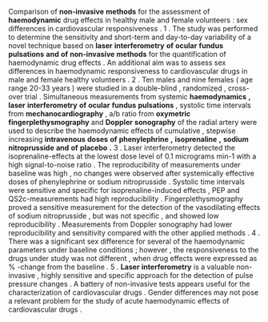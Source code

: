Comparison of **non-invasive** **methods** for the assessment of **haemodynamic** drug effects in healthy male and female volunteers : sex differences in cardiovascular responsiveness . 1 . The study was performed to determine the sensitivity and short-term and day-to-day variability of a novel technique based on **laser** **interferometry** **of** **ocular** **fundus** **pulsations** **and** **of** **non-invasive** **methods** for the quantification of haemodynamic drug effects . An additional aim was to assess sex differences in haemodynamic responsiveness to cardiovascular drugs in male and female healthy volunteers . 2 . Ten males and nine females ( age range 20-33 years ) were studied in a double-blind , randomized , cross-over trial . Simultaneous measurements from systemic **haemodynamics** **,** **laser** **interferometry** **of** **ocular** **fundus** **pulsations** , systolic time intervals from **mechanocardiography** , a/b ratio from **oxymetric** **fingerplethysmography** and **Doppler** **sonography** of the radial artery were used to describe the haemodynamic effects of cumulative , stepwise increasing **intravenous** **doses** **of** **phenylephrine** **,** **isoprenaline** **,** **sodium** **nitroprusside** **and** **of** **placebo** **.** 3 . Laser interferometry detected the isoprenaline-effects at the lowest dose level of 0.1 micrograms min-1 with a high signal-to-noise ratio . The reproducibility of measurements under baseline was high , no changes were observed after systemically effective doses of phenylephrine or sodium nitroprusside . Systolic time intervals were sensitive and specific for isoprenaline-induced effects , PEP and QS2c-measurements had high reproducibility . Fingerplethysmography proved a sensitive measurement for the detection of the vasodilating effects of sodium nitroprusside , but was not specific , and showed low reproducibility . Measurements from Doppler sonography had lower reproducibility and sensitivity compared with the other applied methods . 4 . There was a significant sex difference for several of the haemodynamic parameters under baseline conditions ; however , the responsiveness to the drugs under study was not different , when drug effects were expressed as % -change from the baseline . 5 . **Laser** **interferometry** is a valuable non-invasive , highly sensitive and specific approach for the detection of pulse pressure changes . A battery of non-invasive tests appears useful for the characterization of cardiovascular drugs . Gender differences may not pose a relevant problem for the study of acute haemodynamic effects of cardiovascular drugs . 
